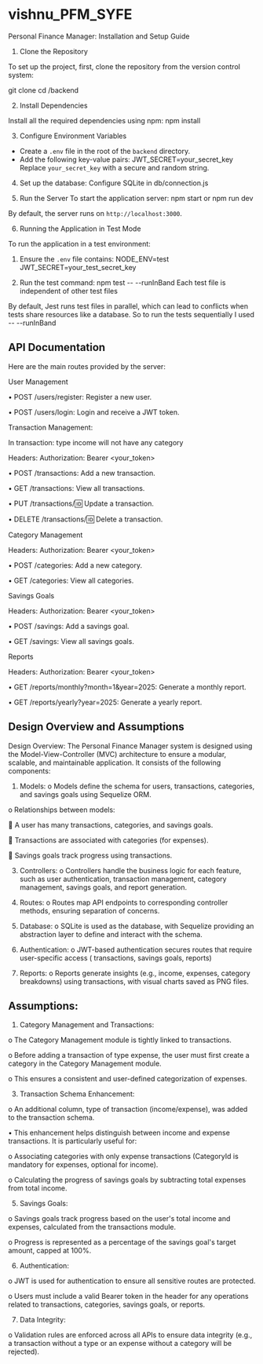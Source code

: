 # vishnu_PFM_SYFE
 

Personal Finance Manager: Installation and Setup Guide
1. Clone the Repository

To set up the project, first, clone the repository from the version control system:

git clone <repository-url>
cd <repository-folder>/backend

2. Install Dependencies

Install all the required dependencies using npm:
npm install

3. Configure Environment Variables

- Create a `.env` file in the root of the `backend` directory.
- Add the following key-value pairs:
JWT_SECRET=your_secret_key
Replace `your_secret_key` with a secure and random string.
4. Set up the database:
Configure SQLite in db/connection.js


5. Run the Server
To start the application server:
npm start or npm run dev


By default, the server runs on `http://localhost:3000`.


6. Running the Application in Test Mode

To run the application in a test environment:

1. Ensure the `.env` file contains:
NODE_ENV=test
JWT_SECRET=your_test_secret_key

2. Run the test command:
npm test -- --runInBand
Each test file is independent of other test files

By default, Jest runs test files in parallel, which can lead to conflicts when tests share resources like a database. So to run the tests sequentially I used -- --runInBand

## API Documentation

Here are the main routes provided by the server:

User Management

•	POST /users/register: Register a new user.

•	POST /users/login: Login and receive a JWT token.

Transaction Management:

In transaction: type income will not have any category

Headers:
Authorization: Bearer <your_token>

•	POST /transactions: Add a new transaction.

•	GET /transactions: View all transactions.

•	PUT /transactions/:id: Update a transaction.

•	DELETE /transactions/:id: Delete a transaction.

Category Management

Headers:
Authorization: Bearer <your_token>

•	POST /categories: Add a new category.

•	GET /categories: View all categories.

Savings Goals

Headers:
Authorization: Bearer <your_token>

•	POST /savings: Add a savings goal.

•	GET /savings: View all savings goals.

Reports

Headers:
Authorization: Bearer <your_token>

•	GET /reports/monthly?month=1&year=2025: Generate a monthly report.

•	GET /reports/yearly?year=2025: Generate a yearly report.




## Design Overview and Assumptions

Design Overview:
The Personal Finance Manager system is designed using the Model-View-Controller (MVC) architecture to ensure a modular, scalable, and maintainable application. It consists of the following components:

1.	Models:
o	Models define the schema for users, transactions, categories, and savings goals using Sequelize ORM.

o	Relationships between models:

	A user has many transactions, categories, and savings goals.

	Transactions are associated with categories (for expenses).

	Savings goals track progress using transactions.

3.	Controllers:
o	Controllers handle the business logic for each feature, such as user authentication, transaction management, category management, savings goals, and report generation.

5.	Routes:
o	Routes map API endpoints to corresponding controller methods, ensuring separation of concerns.

7.	Database:
o	SQLite is used as the database, with Sequelize providing an abstraction layer to define and interact with the schema.

9.	Authentication:
o	JWT-based authentication secures routes that require user-specific access ( transactions, savings goals, reports)

11.	Reports:
o	Reports generate insights (e.g., income, expenses, category breakdowns) using transactions, with visual charts saved as PNG files.

## Assumptions:
1.	Category Management and Transactions:

o	The Category Management module is tightly linked to transactions.

o	Before adding a transaction of type expense, the user must first create a category in the Category Management module.

o	This ensures a consistent and user-defined categorization of expenses.

3.	Transaction Schema Enhancement:
   
o	An additional column, type of transaction (income/expense), was added to the transaction schema.

•	This enhancement helps distinguish between income and expense transactions. It is particularly useful for:

o	Associating categories with only expense transactions (CategoryId is mandatory for expenses, optional for income).

o	Calculating the progress of savings goals by subtracting total expenses from total income.

5.	Savings Goals:

o	Savings goals track progress based on the user's total income and expenses, calculated from the transactions module.

o	Progress is represented as a percentage of the savings goal's target amount, capped at 100%.

6.	Authentication:

o	JWT is used for authentication to ensure all sensitive routes are protected.

o	Users must include a valid Bearer token in the header for any operations related to transactions, categories, savings goals, or reports.

7.	Data Integrity:

o	Validation rules are enforced across all APIs to ensure data integrity (e.g., a transaction without a type or an expense without a category will be rejected).



